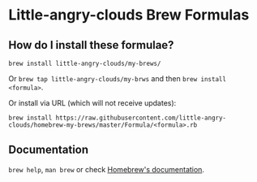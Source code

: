 # Little-angry-clouds Brew Formulas

## How do I install these formulae?
`brew install little-angry-clouds/my-brews/`

Or `brew tap little-angry-clouds/my-brws` and then `brew install <formula>`.

Or install via URL (which will not receive updates):

```
brew install https://raw.githubusercontent.com/little-angry-clouds/homebrew-my-brews/master/Formula/<formula>.rb
```

## Documentation
`brew help`, `man brew` or check [Homebrew's documentation](https://docs.brew.sh).
